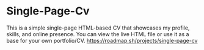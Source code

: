 # Single-Page-Cv
This is a simple single-page HTML-based CV that showcases my profile, skills, and online presence. 
You can view the live HTML file or use it as a base for your own portfolio/CV.
https://roadmap.sh/projects/single-page-cv
